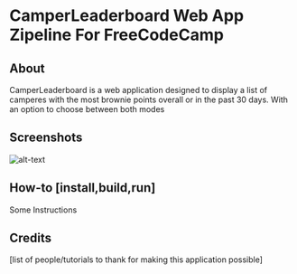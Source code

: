 # CamperLeaderboard Web App Zipeline For FreeCodeCamp

## About
CamperLeaderboard is a web application designed to display a list of camperes with the most brownie points overall or in the past 30 days. With an option to choose between both modes

## Screenshots
![alt-text](./link-to-preview.png?raw=true)

## How-to [install,build,run]
Some Instructions

## Credits
[list of people/tutorials to thank for making this application possible]
